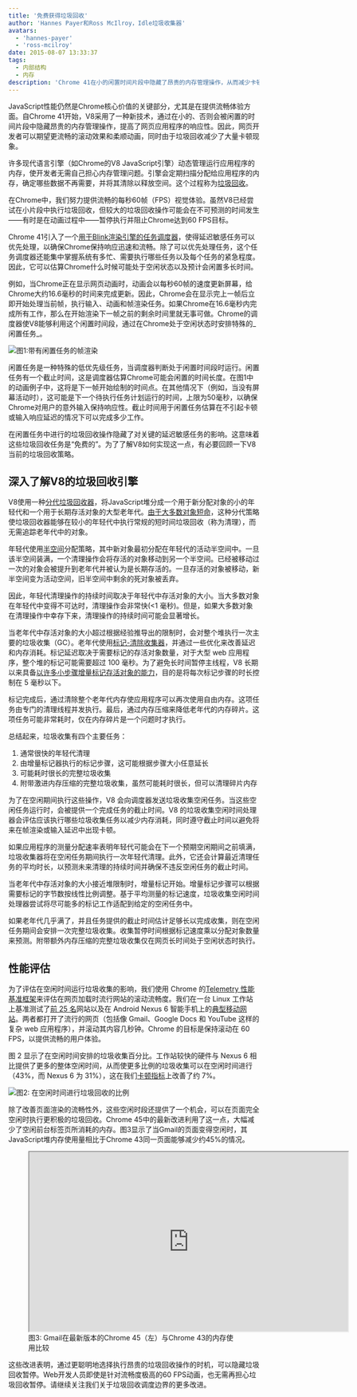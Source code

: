 ```yaml
---
title: '免费获得垃圾回收'
author: 'Hannes Payer和Ross McIlroy，Idle垃圾收集器'
avatars:
  - 'hannes-payer'
  - 'ross-mcilroy'
date: 2015-08-07 13:33:37
tags:
  - 内部结构
  - 内存
description: 'Chrome 41在小的闲置时间片段中隐藏了昂贵的内存管理操作，从而减少卡顿现象。'
---
```

JavaScript性能仍然是Chrome核心价值的关键部分，尤其是在提供流畅体验方面。自Chrome 41开始，V8采用了一种新技术，通过在小的、否则会被闲置的时间片段中隐藏昂贵的内存管理操作，提高了网页应用程序的响应性。因此，网页开发者可以期望更流畅的滚动效果和柔顺动画，同时由于垃圾回收减少了大量卡顿现象。

<!--truncate-->
许多现代语言引擎（如Chrome的V8 JavaScript引擎）动态管理运行应用程序的内存，使开发者无需自己担心内存管理问题。引擎会定期扫描分配给应用程序的内存，确定哪些数据不再需要，并将其清除以释放空间。这个过程称为[垃圾回收](https://en.wikipedia.org/wiki/Garbage_collection_(computer_science))。

在Chrome中，我们努力提供流畅的每秒60帧（FPS）视觉体验。虽然V8已经尝试在小片段中执行垃圾回收，但较大的垃圾回收操作可能会在不可预测的时间发生——有时是在动画过程中——暂停执行并阻止Chrome达到60 FPS目标。

Chrome 41引入了一个[用于Blink渲染引擎的任务调度器](https://blog.chromium.org/2015/04/scheduling-tasks-intelligently-for_30.html)，使得延迟敏感任务可以优先处理，以确保Chrome保持响应迅速和流畅。除了可以优先处理任务，这个任务调度器还能集中掌握系统有多忙、需要执行哪些任务以及每个任务的紧急程度。因此，它可以估算Chrome什么时候可能处于空闲状态以及预计会闲置多长时间。

例如，当Chrome正在显示网页动画时，动画会以每秒60帧的速度更新屏幕，给Chrome大约16.6毫秒的时间来完成更新。因此，Chrome会在显示完上一帧后立即开始处理当前帧，执行输入、动画和帧渲染任务。如果Chrome在16.6毫秒内完成所有工作，那么在开始渲染下一帧之前的剩余时间里就无事可做。Chrome的调度器使V8能够利用这个闲置时间段，通过在Chrome处于空闲状态时安排特殊的_闲置任务_。

![图1:带有闲置任务的帧渲染](/_img/free-garbage-collection/frame-rendering.png)

闲置任务是一种特殊的低优先级任务，当调度器判断处于闲置时间段时运行。闲置任务有一个截止时间，这是调度器估算Chrome可能会闲置的时间长度。在图1中的动画例子中，这将是下一帧开始绘制的时间点。在其他情况下（例如，当没有屏幕活动时），这可能是下一个待执行任务计划运行的时间，上限为50毫秒，以确保Chrome对用户的意外输入保持响应性。截止时间用于闲置任务估算在不引起卡顿或输入响应延迟的情况下可以完成多少工作。

在闲置任务中进行的垃圾回收操作隐藏了对关键的延迟敏感任务的影响。这意味着这些垃圾回收任务是“免费的”。为了了解V8如何实现这一点，有必要回顾一下V8当前的垃圾回收策略。

## 深入了解V8的垃圾回收引擎

V8使用一种[分代垃圾回收器](http://www.memorymanagement.org/glossary/g.html#term-generational-garbage-collection)，将JavaScript堆分成一个用于新分配对象的小的年轻代和一个用于长期存活对象的大型老年代。[由于大多数对象短命](http://www.memorymanagement.org/glossary/g.html#term-generational-hypothesis)，这种分代策略使垃圾回收器能够在较小的年轻代中执行常规的短时间垃圾回收（称为清理），而无需追踪老年代中的对象。

年轻代使用[半空间](http://www.memorymanagement.org/glossary/s.html#semi.space)分配策略，其中新对象最初分配在年轻代的活动半空间中。一旦该半空间装满，一个清理操作会将存活的对象移动到另一个半空间。已经被移动过一次的对象会被提升到老年代并被认为是长期存活的。一旦存活的对象被移动，新半空间变为活动空间，旧半空间中剩余的死对象被丢弃。

因此，年轻代清理操作的持续时间取决于年轻代中存活对象的大小。当大多数对象在年轻代中变得不可达时，清理操作会非常快(&lt;1 毫秒)。但是，如果大多数对象在清理操作中幸存下来，清理操作的持续时间可能会显著增长。

当老年代中存活对象的大小超过根据经验推导出的限制时，会对整个堆执行一次主要的垃圾收集（GC）。老年代使用[标记-清除收集器](http://www.memorymanagement.org/glossary/m.html#term-mark-sweep)，并通过一些优化来改善延迟和内存消耗。标记延迟取决于需要标记的存活对象数量，对于大型 web 应用程序，整个堆的标记可能需要超过 100 毫秒。为了避免长时间暂停主线程，V8 长期以来具备[以许多小步骤增量标记存活对象的能力](https://blog.chromium.org/2011/11/game-changer-for-interactive.html)，目的是将每次标记步骤的时长控制在 5 毫秒以下。

标记完成后，通过清除整个老年代内存使应用程序可以再次使用自由内存。这项任务由专门的清理线程并发执行。最后，通过内存压缩来降低老年代的内存碎片。这项任务可能非常耗时，仅在内存碎片是一个问题时才执行。

总结起来，垃圾收集有四个主要任务：

1. 通常很快的年轻代清理
2. 由增量标记器执行的标记步骤，这可能根据步骤大小任意延长
3. 可能耗时很长的完整垃圾收集
4. 附带激进内存压缩的完整垃圾收集，虽然可能耗时很长，但可以清理碎片内存

为了在空闲期间执行这些操作，V8 会向调度器发送垃圾收集空闲任务。当这些空闲任务运行时，会被提供一个完成任务的截止时间。V8 的垃圾收集空闲时间处理器会评估应该执行哪些垃圾收集任务以减少内存消耗，同时遵守截止时间以避免将来在帧渲染或输入延迟中出现卡顿。

如果应用程序的测量分配速率表明年轻代可能会在下一个预期空闲期间之前填满，垃圾收集器将在空闲任务期间执行一次年轻代清理。此外，它还会计算最近清理任务的平均时长，以预测未来清理的持续时间并确保不违反空闲任务的截止时间。

当老年代中存活对象的大小接近堆限制时，增量标记开始。增量标记步骤可以根据需要标记的字节数按线性比例调整。基于平均测量的标记速度，垃圾收集空闲时间处理器尝试将尽可能多的标记工作适配到给定的空闲任务中。

如果老年代几乎满了，并且任务提供的截止时间估计足够长以完成收集，则在空闲任务期间会安排一次完整垃圾收集。收集暂停时间根据标记速度乘以分配对象数量来预测。附带额外内存压缩的完整垃圾收集仅在网页长时间处于空闲状态时执行。

## 性能评估

为了评估在空闲时间运行垃圾收集的影响，我们使用 Chrome 的[Telemetry 性能基准框架](https://www.chromium.org/developers/telemetry)来评估在网页加载时流行网站的滚动流畅度。我们在一台 Linux 工作站上基准测试了[前 25 名](https://code.google.com/p/chromium/codesearch#chromium/src/tools/perf/benchmarks/smoothness.py&l=15)网站以及在 Android Nexus 6 智能手机上的[典型移动网站](https://code.google.com/p/chromium/codesearch#chromium/src/tools/perf/benchmarks/smoothness.py&l=104)。两者都打开了流行的网页（包括像 Gmail、Google Docs 和 YouTube 这样的复杂 web 应用程序），并滚动其内容几秒钟。Chrome 的目标是保持滚动在 60 FPS，以提供流畅的用户体验。

图 2 显示了在空闲时间安排的垃圾收集百分比。工作站较快的硬件与 Nexus 6 相比提供了更多的整体空闲时间，从而使更多比例的垃圾收集可以在空闲时间进行（43%，而 Nexus 6 为 31%），这在我们[卡顿指标](https://www.chromium.org/developers/design-documents/rendering-benchmarks)上改善了约 7%。

![图2: 在空闲时间进行垃圾回收的比例](/_img/free-garbage-collection/idle-time-gc.png)

除了改善页面渲染的流畅性外，这些空闲时段还提供了一个机会，可以在页面完全空闲时执行更积极的垃圾回收。Chrome 45中的最新改进利用了这一点，大幅减少了空闲前台标签页所消耗的内存。图3显示了当Gmail的页面变得空闲时，其JavaScript堆内存使用量相比于Chrome 43同一页面能够减少约45%的情况。

<figure>
  <div class="video video-16:9">
    <iframe src="https://www.youtube.com/embed/ij-AFUfqFdI" width="640" height="360" loading="lazy"></iframe>
  </div>
  <figcaption>图3: Gmail在最新版本的Chrome 45（左）与Chrome 43的内存使用比较</figcaption>
</figure>

这些改进表明，通过更聪明地选择执行昂贵的垃圾回收操作的时机，可以隐藏垃圾回收暂停。Web开发人员即使是针对流畅度极高的60 FPS动画，也无需再担心垃圾回收暂停。请继续关注我们关于垃圾回收调度边界的更多改进。
